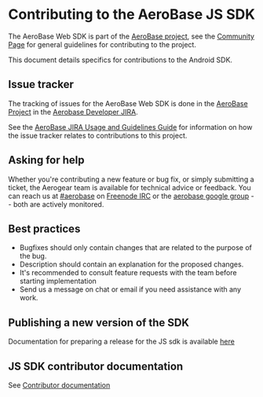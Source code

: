 # Contributing to the AeroBase JS SDK

The AeroBase Web SDK is part of the [AeroBase project](https://aerobase.org/), see the [Community Page](https://aerobase.org/community) for general guidelines for contributing to the project.

This document details specifics for contributions to the Android SDK.

## Issue tracker

The tracking of issues for the AeroBase Web SDK is done in the [AeroBase Project](https://aerobase.atlassian.net/projects/ARBJS/issues/) in the [Aerobase Developer JIRA](https://issues.jboss.org).

See the [AeroBase JIRA Usage and Guidelines Guide](https://aerobase.org/docs/) for information on how the issue tracker relates to contributions to this project.

## Asking for help

Whether you're contributing a new feature or bug fix, or simply submitting a
ticket, the Aerogear team is available for technical advice or feedback.
You can reach us at [#aerobase](ircs://chat.freenode.net:6697/aerobase) on [Freenode IRC](https://freenode.net/) or the
[aerobase google group](https://groups.google.com/forum/#!forum/aerobase)
-- both are actively monitored.

## Best practices

- Bugfixes should only contain changes that are related to the purpose of the bug.
- Description should contain an explanation for the proposed changes.
- It's recommended to consult feature requests with the team before starting implementation
- Send us a message on chat or email if you need assistance with any work.

## Publishing a new version of the SDK

Documentation for preparing a release for the JS sdk is available [here](./docs/contrib/releng.adoc)

## JS SDK contributor documentation

See [Contributor documentation](./docs/contrib)
